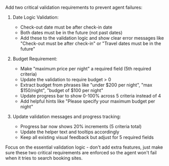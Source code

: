 Add two critical validation requirements to prevent agent failures:

1. Date Logic Validation:
   - Check-out date must be after check-in date
   - Both dates must be in the future (not past dates)
   - Add these to the validation logic and show clear error messages like "Check-out must be after check-in" or "Travel dates must be in the future"

2. Budget Requirement:
   - Make "maximum price per night" a required field (5th required criteria)
   - Update the validation to require budget > 0 
   - Extract budget from phrases like "under $200 per night", "max $150/night", "budget of $100 per night"
   - Update progress bar to show 0-100% across 5 criteria instead of 4
   - Add helpful hints like "Please specify your maximum budget per night"

3. Update validation messages and progress tracking:
   - Progress bar now shows 20% increments (5 criteria total)
   - Update the helper text and tooltips accordingly
   - Keep all existing visual feedback but adjust for 5 required fields

Focus on the essential validation logic - don't add extra features, just make sure these two critical requirements are enforced so the agent won't fail when it tries to search booking sites.
